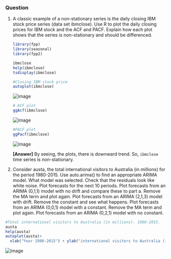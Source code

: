 ### Question
1. A classic example of a non-stationary series is the daily closing IBM stock price series (data
set ibmclose). Use R to plot the daily closing prices for IBM stock and the ACF and PACF. Explain how each plot shows that the series is non-stationary and should be differenced.

    ```r
    library(fpp)
    library(seasonal)
    library(fpp2)
    
    ibmclose
    help(ibmclose)
    tsdisplay(ibmclose)
    
    #Closing IBM stock price
    autoplot(ibmclose)
    ```
    ![image](https://github.com/user-attachments/assets/800f8efa-fe9c-4299-bea4-794433e893e7)
    
    ```r
    # ACF plot
    ggAcf(ibmclose)
    ```
    ![image](https://github.com/user-attachments/assets/d091a5b5-3579-4bc3-9218-11a02c932302)
    
    ```r
    #PACF plot
    ggPacf(ibmclose)
    ```
    ![image](https://github.com/user-attachments/assets/dd63e9ca-3b85-4a32-8336-3f0176f1f59a)

    **[Answer]** By seeing, the plots, there is downward trend. So, `ibmclose` time series is non-stationary.

3. Consider austa, the total international visitors to Australia (in millions) for the period 1980-2015. Use auto.arima() to find an appropriate ARIMA model. What model was selected. Check that the residuals look like white noise. Plot forecasts for the next 10 periods.
Plot forecasts from an ARIMA (0,1,1) model with no drift and compare these to part a. Remove the MA term and plot again.
Plot forecasts from an ARIMA (2,1,3) model with drift. Remove the constant and see what happens.
Plot forecasts from an ARIMA (0,0,1) model with a constant. Remove the MA term and plot again.
Plot forecasts from an ARIMA (0,2,1) model with no constant.

```r
#Total international visitors to Australia (in millions). 1980-2015.
austa
help(austa)
autoplot(austa)+
  xlab("Year 1980-2015") + ylab("international visitors to Australia (in millions)")
```
![image](https://github.com/user-attachments/assets/b3237fb0-6cdc-4cdd-aec1-3f4a34aa8fd8)
